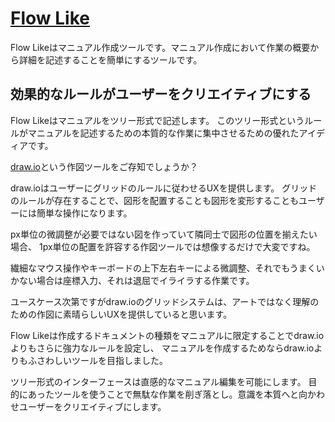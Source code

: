 # [Flow Like](https://michiharu.github.io/wolf/)

Flow Likeはマニュアル作成ツールです。マニュアル作成において作業の概要から詳細を記述することを簡単にするツールです。

## 効果的なルールがユーザーをクリエイティブにする

Flow Likeはマニュアルをツリー形式で記述します。
このツリー形式というルールがマニュアルを記述するための本質的な作業に集中させるための優れたアイディアです。

[draw.io](https://drawio-app.com/)という作図ツールをご存知でしょうか？

draw.ioはユーザーにグリッドのルールに従わせるUXを提供します。
グリッドのルールが存在することで、図形を配置することも図形を変形することもユーザーには簡単な操作になります。

px単位の微調整が必要ではない図を作っていて隣同士で図形の位置を揃えたい場合、
1px単位の配置を許容する作図ツールでは想像するだけで大変ですね。

繊細なマウス操作やキーボードの上下左右キーによる微調整、それでもうまくいかない場合は座標入力、それは退屈でイライラする作業です。

ユースケース次第ですがdraw.ioのグリッドシステムは、アートではなく理解のための作図に素晴らしいUXを提供していると思います。

Flow Likeは作成するドキュメントの種類をマニュアルに限定することでdraw.ioよりもさらに強力なルールを設定し、
マニュアルを作成するためならdraw.ioよりもふさわしいツールを目指しました。

ツリー形式のインターフェースは直感的なマニュアル編集を可能にします。
目的にあったツールを使うことで無駄な作業を削ぎ落とし。意識を本質へと向かわせユーザーをクリエイティブにします。
